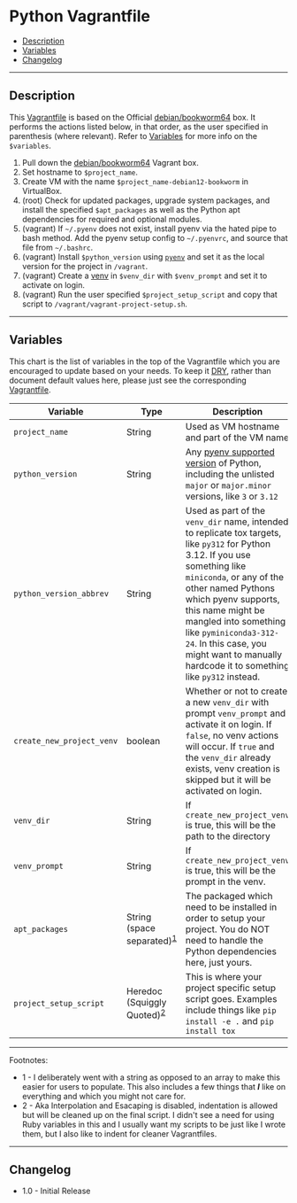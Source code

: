# Python Vagrantfile

* [Description](#description)
* [Variables](#variables)
* [Changelog](#changelog)

---
## Description

This [Vagrantfile](Vagrantfile) is based on the Official [debian/bookworm64](https://app.vagrantup.com/debian/boxes/bookworm64) box. It performs the actions listed below, in that order, as the user specified in parenthesis (where relevant). Refer to [Variables](#variables) for more info on the `$variables`.

  1. Pull down the [debian/bookworm64](https://app.vagrantup.com/debian/boxes/bookworm64) Vagrant box.
  2. Set hostname to `$project_name`.
  3. Create VM with the name `$project_name-debian12-bookworm` in VirtualBox.
  4. (root) Check for updated packages, upgrade system packages, and install the specified `$apt_packages` as well as the Python apt dependencies for required and optional modules.
  5. (vagrant) If `~/.pyenv` does not exist, install pyenv via the hated pipe to bash method. Add the pyenv setup config to `~/.pyenvrc`, and source that file from `~/.bashrc`.
  6. (vagrant) Install `$python_version` using [`pyenv`](https://github.com/pyenv/pyenv/blob/master/COMMANDS.md#pyenv-install) and set it as the local version for the project in `/vagrant`.
  7. (vagrant) Create a [venv](https://docs.python.org/3/library/venv.html#creating-virtual-environments) in `$venv_dir` with `$venv_prompt` and set it to activate on login.
  8. (vagrant) Run the user specified `$project_setup_script` and copy that script to `/vagrant/vagrant-project-setup.sh`.

---
## Variables

This chart is the list of variables in the top of the Vagrantfile which you are encouraged to update based on your needs. To keep it [DRY](https://en.wikipedia.org/wiki/Don%27t_repeat_yourself), rather than document default values here, please just see the corresponding [Vagrantfile](Vagrantfile#L6-L41).

| Variable | Type | Description |
| --- | --- | --- |
| `project_name` | String | Used as VM hostname and part of the VM name |
| `python_version` | String | Any [pyenv supported version](https://github.com/pyenv/pyenv/tree/master/plugins/python-build/share/python-build) of Python, including the unlisted `major` or `major.minor` versions, like `3` or `3.12` |
| `python_version_abbrev` | String | Used as part of the `venv_dir` name, intended to replicate tox targets, like `py312` for Python 3.12. If you use something like `miniconda`, or any of the other named Pythons which pyenv supports, this name might be mangled into something like `pyminiconda3-312-24`. In this case, you might want to manually hardcode it to something like `py312` instead. |
| `create_new_project_venv` | boolean | Whether or not to create a new `venv_dir` with prompt `venv_prompt` and activate it on login. If `false`, no venv actions will occur. If `true` and the `venv_dir` already exists, venv creation is skipped but it will be activated on login. |
| `venv_dir` | String | If `create_new_project_venv` is true, this will be the path to the directory |
| `venv_prompt` | String | If `create_new_project_venv` is true, this will be the prompt in the venv. |
| `apt_packages` | String (space separated)<sup>[1](#1)</sup> | The packaged which need to be installed in order to setup your project. You do NOT need to handle the Python dependencies here, just yours. |
| `project_setup_script` | Heredoc (Squiggly Quoted)<sup>[2](#2)</sup> | This is where your project specific setup script goes. Examples include things like `pip install -e .` and `pip install tox` |

---
Footnotes:

  * <a id=1>1</a> - I deliberately went with a string as opposed to an array to make this easier for users to populate. This also includes a few things that **_I_** like on everything and which you might not care for.
  * <a id=2>2</a> - Aka Interpolation and Esacaping is disabled, indentation is allowed but will be cleaned up on the final script. I didn't see a need for using Ruby variables in this and I usually want my scripts to be just like I wrote them, but I also like to indent for cleaner Vagrantfiles.

---
## Changelog

* 1.0 - Initial Release
